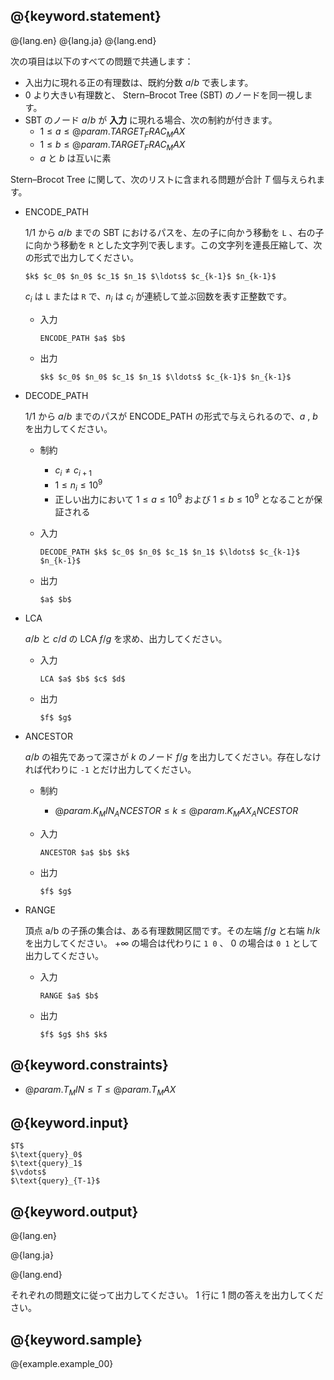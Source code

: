 ## @{keyword.statement}

@{lang.en}
@{lang.ja}
@{lang.end}

次の項目は以下のすべての問題で共通します：

- 入出力に現れる正の有理数は、既約分数 $a/b$ で表します。
- $0$ より大きい有理数と、 Stern–Brocot Tree (SBT) のノードを同一視します。
- SBT のノード $a/b$ が **入力** に現れる場合、次の制約が付きます。
  - $1\leq a \leq @{param.TARGET_FRAC_MAX}$
  - $1\leq b \leq @{param.TARGET_FRAC_MAX}$
  - $a$ と $b$ は互いに素

Stern–Brocot Tree に関して、次のリストに含まれる問題が合計 $T$ 個与えられます。

- ENCODE_PATH

  $1/1$ から $a/b$ までの SBT におけるパスを、左の子に向かう移動を `L` 、右の子に向かう移動を `R` とした文字列で表します。この文字列を連長圧縮して、次の形式で出力してください。
  
  ```
  $k$ $c_0$ $n_0$ $c_1$ $n_1$ $\ldots$ $c_{k-1}$ $n_{k-1}$
  ```

  $c_i$ は `L` または `R` で、$n_i$ は $c_i$ が連続して並ぶ回数を表す正整数です。

  - 入力
    ```
    ENCODE_PATH $a$ $b$
    ```

  - 出力
    ```
    $k$ $c_0$ $n_0$ $c_1$ $n_1$ $\ldots$ $c_{k-1}$ $n_{k-1}$
    ``` 
  
- DECODE_PATH

  $1/1$ から $a/b$ までのパスが ENCODE_PATH の形式で与えられるので、$a$ , $b$ を出力してください。 

  - 制約 

    - $c_i\neq c_{i+1}$
    - $1\leq n_i\leq 10^9$
    - 正しい出力において $1\leq a\leq 10^9$ および $1\leq b\leq 10^9$ となることが保証される

  - 入力
    ```
    DECODE_PATH $k$ $c_0$ $n_0$ $c_1$ $n_1$ $\ldots$ $c_{k-1}$ $n_{k-1}$
    ```

  - 出力
    ```
    $a$ $b$
    ``` 

- LCA

  $a/b$ と $c/d$ の LCA $f/g$ を求め、出力してください。

  - 入力
    ```
    LCA $a$ $b$ $c$ $d$
    ```

  - 出力
    ```
    $f$ $g$
    ``` 

- ANCESTOR

  $a/b$ の祖先であって深さが $k$ のノード $f/g$ を出力してください。存在しなければ代わりに `-1` とだけ出力してください。

  - 制約 
  
    - $@{param.K_MIN_ANCESTOR} \leq k\leq @{param.K_MAX_ANCESTOR}$

  - 入力
    ```
    ANCESTOR $a$ $b$ $k$
    ```

  - 出力

    ```
    $f$ $g$
    ```

- RANGE

  頂点 a/b の子孫の集合は、ある有理数開区間です。その左端 $f/g$ と右端 $h/k$ を出力してください。 $+\infty$ の場合は代わりに `1 0` 、 $0$ の場合は `0 1` として出力してください。

  - 入力

    ```
    RANGE $a$ $b$
    ```

  - 出力

    ```
    $f$ $g$ $h$ $k$
    ```


## @{keyword.constraints}

- $@{param.T_MIN} \leq T \leq @{param.T_MAX}$

## @{keyword.input}

```
$T$
$\text{query}_0$
$\text{query}_1$
$\vdots$
$\text{query}_{T-1}$
```

## @{keyword.output}

@{lang.en}

@{lang.ja}

@{lang.end}

それぞれの問題文に従って出力してください。 $1$ 行に $1$ 問の答えを出力してください。

## @{keyword.sample}

@{example.example_00}
